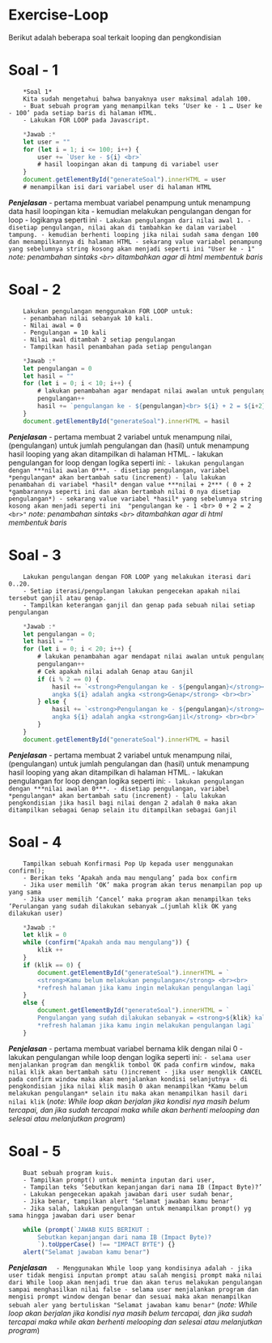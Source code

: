 # Exercise-Loop
Berikut adalah beberapa soal terkait looping dan pengkondisian

# Soal - 1
```
    *Soal 1*
    Kita sudah mengetahui bahwa banyaknya user maksimal adalah 100.
    - Buat sebuah program yang menampilkan teks ‘User ke - 1 … User ke - 100’ pada setiap baris di halaman HTML.
    - Lakukan FOR LOOP pada Javascript.
```
```js
    *Jawab :*
    let user = ""
    for (let i = 1; i <= 100; i++) {
        user += `User ke - ${i} <br>`
        # hasil loopingan akan di tampung di variabel user
    }
    document.getElementById("generateSoal").innerHTML = user
    # menampilkan isi dari variabel user di halaman HTML
```
***Penjelasan***
    - pertama membuat variabel penampung untuk menampung data hasil loopingan kita
    - kemudian melakukan pengulangan dengan for loop
    - logikanya seperti ini 
      ```
        - Lakukan pengulangan dari nilai awal 1.
        - disetiap pengulangan, nilai akan di tambahkan ke dalam variabel tampung.
        - kemudian berhenti looping jika nilai sudah sama dengan 100 dan menampilkannya di halaman HTML
        - sekarang value variabel penampung yang sebelumnya string kosong akan menjadi seperti ini
        "User ke - 1"
      ```
       *note: penambahan sintaks ``<br>`` ditambahkan agar di html membentuk baris*

# Soal - 2
```
    Lakukan pengulangan menggunakan FOR LOOP untuk:
    - penambahan nilai sebanyak 10 kali.
    - Nilai awal = 0
    - Pengulangan = 10 kali
    - Nilai awal ditambah 2 setiap pengulangan
    - Tampilkan hasil penambahan pada setiap pengulangan
```
```js
    *Jawab :*
    let pengulangan = 0
    let hasil = ""
    for (let i = 0; i < 10; i++) {
        # lakukan penambahan agar mendapat nilai awalan untuk pengulangan ke 1
        pengulangan++
        hasil += `pengulangan ke - ${pengulangan}<br> ${i} + 2 = ${i+2} <br>`
    }
    document.getElementById("generateSoal").innerHTML = hasil
```


***Penjelasan***
    - pertama membuat 2 variabel untuk menampung nilai, (pengulangan) untuk jumlah pengulangan dan (hasil) untuk menampung hasil looping yang akan ditampilkan di halaman HTML.
    - lakukan pengulangan for loop dengan logika seperti ini:
    ```
        - lakukan pengulangan dengan ***nilai awalan 0***.
        - disetiap pengulangan, variabel *pengulangan* akan bertambah satu (increment)
        - lalu lakukan penambahan di variabel *hasil* dengan value ***nilai + 2*** ( 0 + 2 *gambarannya seperti ini dan akan bertambah nilai 0 nya disetiap pengulangan*)
        - sekarang value variabel *hasil* yang sebelumnya string kosong akan menjadi seperti ini 
        "pengulangan ke - 1 <br> 0 + 2 = 2 <br>"
        ```
        *note: penambahan sintaks `<br>` ditambahkan agar di html membentuk baris*

# Soal - 3
```
    Lakukan pengulangan dengan FOR LOOP yang melakukan iterasi dari 0..20.
    - Setiap iterasi/pengulangan lakukan pengecekan apakah nilai tersebut ganjil atau genap.
    - Tampilkan keterangan ganjil dan genap pada sebuah nilai setiap pengulangan
```
```js
    *Jawab :*
    let pengulangan = 0;
    let hasil = ""
    for (let i = 0; i < 20; i++) {
        # lakukan penambahan agar mendapat nilai awalan untuk pengulangan ke 1
        pengulangan++
        # Cek apakah nilai adalah Genap atau Ganjil
        if (i % 2 == 0) {
            hasil += `<strong>Pengulangan ke - ${pengulangan}</strong><br> 
            angka ${i} adalah angka <strong>Genap</strong> <br><br>`
        } else {
            hasil += `<strong>Pengulangan ke - ${pengulangan}</strong><br>
            angka ${i} adalah angka <strong>Ganjil</strong> <br><br>`
        }
    }
    document.getElementById("generateSoal").innerHTML = hasil
```
***Penjelasan***
    - pertama membuat 2 variabel untuk menampung nilai, (pengulangan) untuk jumlah pengulangan dan (hasil) untuk menampung hasil looping yang akan ditampilkan di halaman HTML.
    - lakukan pengulangan for loop dengan logika seperti ini:
    ```
        - lakukan pengulangan dengan ***nilai awalan 0***.
        - disetiap pengulangan, variabel *pengulangan* akan bertambah satu (increment)
        - lalu lakukan pengkondisian jika hasil bagi nilai dengan 2 adalah 0 maka akan ditampilkan sebagai Genap selain itu ditampilkan sebagai Ganjil
    ```
    
# Soal - 4
```
    Tampilkan sebuah Konfirmasi Pop Up kepada user menggunakan confirm();
    - Berikan teks ‘Apakah anda mau mengulang’ pada box confirm
    - Jika user memilih ‘OK’ maka program akan terus menampilan pop up yang sama
    - Jika user memilih ‘Cancel’ maka program akan menampilkan teks ‘Perulangan yang sudah dilakukan sebanyak …(jumlah klik OK yang dilakukan user)
```
```js
    *Jawab :*
    let klik = 0
    while (confirm("Apakah anda mau mengulang")) { 
        klik ++ 
    }
    if (klik == 0) {
        document.getElementById("generateSoal").innerHTML = `
        <strong>Kamu belum melakukan pengulangan</strong> <br><br>
        *refresh halaman jika kamu ingin melakukan pengulangan lagi`  
    } 
    else {
        document.getElementById("generateSoal").innerHTML = `
        Pengulangan yang sudah dilakukan sebanyak = <strong>${klik} kali</strong> <br><br>
        *refresh halaman jika kamu ingin melakukan pengulangan lagi`
    }
```
***Penjelasan***
    - pertama membuat variabel bernama klik dengan nilai 0
    - lakukan pengulangan while loop dengan logika seperti ini:
    ```
        - selama user menjalankan program dan mengklik tombol OK pada confirm window, maka nilai klik akan bertambah satu ()increment
        - jika user mengklik CANCEL pada confirm window maka akan menjalankan kondisi selanjutnya
        - di pengkondisian jika nilai klik masih 0 akan menampilkan *Kamu belum melakukan pengulangan* selain itu maka akan menampilkan hasil dari nilai klik
    ```
    (*note: While loop akan berjalan jika kondisi nya masih belum tercapai, dan jika sudah tercapai maka while akan berhenti melooping dan selesai atau melanjutkan program*)

# Soal - 5
```
    Buat sebuah program kuis.
    - Tampilkan prompt() untuk meminta inputan dari user,
    - Tampilan teks ‘Sebutkan kepanjangan dari nama IB (Impact Byte)?’
    - Lakukan pengecekan apakah jawaban dari user sudah benar,
    - Jika benar, tampilkan alert ‘Selamat jawaban kamu benar’
    - Jika salah, lakukan pengulangan untuk menampilkan prompt() yg sama hingga jawaban dari user benar
```
```js
    while (prompt(`JAWAB KUIS BERIKUT :
        Sebutkan kepanjangan dari nama IB (Impact Byte)?
        `).toUpperCase() !== "IMPACT BYTE") {} 
    alert("Selamat jawaban kamu benar")
```
***Penjelasan***
    ```  
        - Menggunakan While loop yang kondisinya adalah
        - jika user tidak mengisi inputan prompt atau salah mengisi prompt maka nilai dari While loop akan menjadi true dan akan terus melakukan pengulangan sampai menghasilkan nilai false
        - selama user menjalankan program dan mengisi prompt window dengan benar dan sesuai maka akan menampilkan sebuah aler yang bertuliskan "Selamat jawaban kamu benar"
    ```
    (*note: While loop akan berjalan jika kondisi nya masih belum tercapai, dan jika sudah tercapai maka while akan berhenti melooping dan selesai atau melanjutkan program*)
